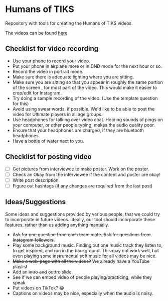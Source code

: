 # Humans of TIKS

Repository with tools for creating the Humans of TIKS videos.

The videos can be found [here](https://www.youtube.com/playlist?list=PLo98-81j1ocKx7DsxOYNavJx9vmcL0oWx).

## Checklist for video recording

-   Use your phone to record your video.
-   Put your phone in airplane more or in DND mode for the next hour or so.
-   Record the video in portrait mode.
-   Make sure there is adequate lighting where you are sitting.
-   Make sure you are sitting so that you appear in roughly the same portion of
    the screen , for most part of the video. This would make it easier to
    crop/edit for Instagram.
-   Try doing a sample recording of the video. (Use the template question for
    this)
-   Avoid using swear words, if possible. We'd like to be able to post the video
    for Ultimate players in all age groups.
-   Use headphones for talking over video chat. Hearing sounds of pings on your
    computer, or other people typing, makes the audio quality poor.
-   Ensure that your headphones are charged, if they are bluetooth headphones.
-   Have a bottle of water next to you.

## Checklist for posting video

-   [ ] Get pictures from interviewee to make poster. Work on the poster.
-   [ ] Check an Okay from the interviewee if the content and poster are okay!
-   [ ] Write post description
-   [ ] Figure out hashtags (if any changes are required from the last post)

## Ideas/Suggestions

Some ideas and suggestions provided by various people, that we could try to
incorporate in future videos. Ideally, our tool should incorporate these
features, rather than us adding anything manually.

-   ~~Ask for one question from each team mate. Ask for questions from Instagram
    followers.~~
-   Play some background music. Finding out one music track they listen to, to
    get inspired, and run in the background. This may not work well, but even
    playing some instrumental soft music for all videos may be nice.
-   ~~Make a web-page with all the videos?~~ We already have a YouTube playlist
-   Add an ~~intro and~~ outtro slide.
-   See if we can embed video of people playing/practicing, while they speak
-   Put videos on TikTok? 😂
-   Captions on videos may be nice, especially when the audio is noisy.
